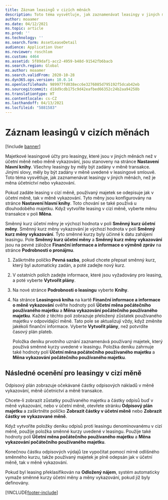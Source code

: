```yaml
---
title: Záznam leasingů v cizích měnách
description: Toto téma vysvětluje, jak zaznamenávat leasingy v jiných měnách, než je měna účetnictví nebo vykazování.
author: moaamer
ms.date: 04/12/2021
ms.topic: article
ms.prod: ''
ms.technology: ''
ms.search.form: AssetLeaseDetail
audience: Application User
ms.reviewer: roschlom
ms.custom: 4464
ms.assetid: 5f89daf1-acc2-4959-b48d-91542fb6bacb
ms.search.region: Global
ms.author: moaamer
ms.search.validFrom: 2020-10-28
ms.dyn365.ops.version: 10.0.14
ms.openlocfilehash: 989977fd038ecc6e3276085d795192f5dcab42eb
ms.sourcegitcommit: d18d9cdb175c9d42eafbed66352c24b2aa94258b
ms.translationtype: HT
ms.contentlocale: cs-CZ
ms.lasthandoff: 04/13/2021
ms.locfileid: "5881583"
---
```

# <a name="record-leases-in-foreign-currencies"></a>Záznam leasingů v cizích měnách

[!include [banner](../includes/banner.md)]

Majetkové leasingové účty pro leasingy, které jsou v jiných měnách než v účetní měně nebo měně vykazování, jsou stanoveny na stránce **Nastavení hlavní knihy**. Všechny leasingy by měly být zadány v měně transakce. Jinými slovy, měly by být zadány v měně uvedené v leasingové smlouvě. Toto téma vysvětluje, jak zaznamenávat leasingy v jiných měnách, než je měna účetnictví nebo vykazování.

Pokud zadáte leasing v cizí měně, používaný majetek se odepisuje jak v účetní měně, tak v měně vykazování. Tyto měny jsou konfigurovány na stránce **Nastavení hlavní knihy**. Toto chování se také používá u dlouhodobého majetku. Když vytvoříte leasing v cizí měně, vyberte měnu transakce v poli **Měna**.

Směnný kurz účetní měny je výchozí hodnota v poli **Směnný kurz účetní měny**. Směnný kurz měny vykazování je výchozí hodnota v poli **Směnný kurz měny vykazování**. Tyto směnné kurzy byly účinné k datu zahájení leasingu. Pole **Směnný kurz účetní měny** a **Směnný kurz měny vykazování** jsou na pevné záložce **Finanční informace a informace o výměně zpráv** na stránce **Podrobnosti o pronájmu**.

1. Zaškrtněte políčko **Pevná sazba**, pokud chcete přepsat směnný kurz, který byl automaticky zadán, a poté zadejte nový kurz.
2. V ostatních polích zadejte informace, které jsou vyžadovány pro leasing, a poté vyberte **Vytvořit plány**.
3. Na nové stránce **Podrobnosti o leasingu** vyberte **Knihy**.
4. Na stránce **Leasingová kniha** na kartě **Finanční informace a informace o měně vykazování** ověřte hodnoty polí **Účetní měna počátečního používaného majetku** a **Měna vykazování počátečního používaného majetku**. Každé z těchto polí zobrazuje přeložený zůstatek používaného majetku v odpovídající měně. Tato pole se aktualizují vždy, když změníte jakékoli finanční informace. Vyberte **Vytvořit plány**, než potvrdíte časový plán plateb.

    Položka deníku prvotního uznání zaznamenává používaný majetek, který používá směnné kurzy uvedené v leasingu. Položka deníku zahrnuje také hodnoty polí **Účetní měna počátečního používaného majetku** a **Měna vykazování počátečního používaného majetku**.

## <a name="subsequent-measurement-for-foreign-currency-leases"></a>Následné ocenění pro leasingy v cizí měně

Odpisový plán zobrazuje očekávané částky odpisových nákladů v měně vykazování, měně účetnictví a měně transakce.

Chcete-li zobrazit zůstatky používaného majetku a částky odpisů buď v měně vykazování, nebo v účetní měně, otevřete stránku **Odpisový plán majetku** a zaškrtněte políčko **Zobrazit částky v účetní měně** nebo **Zobrazit částky ve vykazované měně**.

Když vytvoříte položky deníku odpisů proti leasingu denominovanému v cizí měně, použije položka směnné kurzy uvedené v leasingu. Použije také hodnoty polí **Účetní měna počátečního používaného majetku** a **Měna vykazování počátečního používaného majetku**.

Konečnou částku odpisových výdajů lze vypočítat pomocí mírně odlišného směnného kurzu, takže používaný majetek je plně odepsán jak v účetní měně, tak v měně vykazování.

Pokud byl leasing překlasifikován na **Odložený nájem**, systém automaticky vymaže směnné kurzy účetní měny a měny vykazování, pokud již byly definovány.


[!INCLUDE[footer-include](../../includes/footer-banner.md)]
